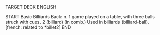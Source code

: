 TARGET DECK
ENGLISH

START
Basic
Billiards
Back: n. 1 game played on a table, with three balls struck with cues. 2 (billiard) (in comb.) Used in billiards (billiard-ball). [french: related to *billet2]
END
